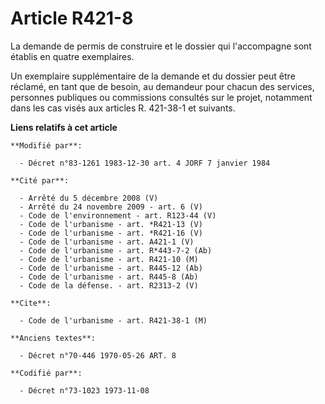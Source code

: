 # Article R421-8

La demande de permis de construire et le dossier qui l'accompagne sont établis en quatre exemplaires.

Un exemplaire supplémentaire de la demande et du dossier peut être réclamé, en tant que de besoin, au demandeur pour chacun
des services, personnes publiques ou commissions consultés sur le projet, notamment dans les cas visés aux articles R.
421-38-1 et suivants.

**Liens relatifs à cet article**

	**Modifié par**:

	  - Décret n°83-1261 1983-12-30 art. 4 JORF 7 janvier 1984

	**Cité par**:

	  - Arrêté du 5 décembre 2008 (V)
	  - Arrêté du 24 novembre 2009 - art. 6 (V)
	  - Code de l'environnement - art. R123-44 (V)
	  - Code de l'urbanisme - art. *R421-13 (V)
	  - Code de l'urbanisme - art. *R421-16 (V)
	  - Code de l'urbanisme - art. A421-1 (V)
	  - Code de l'urbanisme - art. R*443-7-2 (Ab)
	  - Code de l'urbanisme - art. R421-10 (M)
	  - Code de l'urbanisme - art. R445-12 (Ab)
	  - Code de l'urbanisme - art. R445-8 (Ab)
	  - Code de la défense. - art. R2313-2 (V)

	**Cite**:

	  - Code de l'urbanisme - art. R421-38-1 (M)

	**Anciens textes**:

	  - Décret n°70-446 1970-05-26 ART. 8

	**Codifié par**:

	  - Décret n°73-1023 1973-11-08
